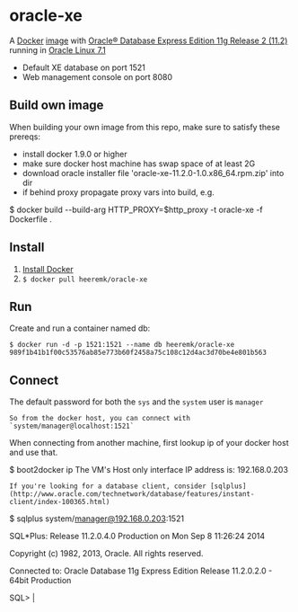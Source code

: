 # oracle-xe
A [Docker](https://www.docker.com/) [image](https://registry.hub.docker.com/u/wscherphof/oracle-xe-11g-r2/) with [Oracle® Database Express Edition 11g Release 2 (11.2)](http://www.oracle.com/technetwork/database/database-technologies/express-edition/overview/index.html) running in [Oracle Linux 7.1](http://www.oracle.com/us/technologies/linux/overview/index.html)
- Default XE database on port 1521
- Web management console on port 8080

## Build own image
When building your own image from this repo, make sure to satisfy these prereqs:
- install docker 1.9.0 or higher
- make sure docker host machine has swap space of at least 2G
- download oracle installer file 'oracle-xe-11.2.0-1.0.x86_64.rpm.zip' into dir
- if behind proxy propagate proxy vars into build, e.g.

$ docker build --build-arg HTTP_PROXY=$http_proxy -t oracle-xe -f Dockerfile .

## Install
1. [Install Docker](https://docs.docker.com/installation/#installation)
1. `$ docker pull heeremk/oracle-xe`


## Run
Create and run a container named db:
```
$ docker run -d -p 1521:1521 --name db heeremk/oracle-xe
989f1b41b1f00c53576ab85e773b60f2458a75c108c12d4ac3d70be4e801b563
```

## Connect
The default password for both the `sys` and the `system` user is `manager`
```
So from the docker host, you can connect with `system/manager@localhost:1521`
```
When connecting from another machine, first lookup ip of your docker host and use that.

$ boot2docker ip
The VM's Host only interface IP address is: 192.168.0.203

```
If you're looking for a database client, consider [sqlplus](http://www.oracle.com/technetwork/database/features/instant-client/index-100365.html)
```
$ sqlplus system/manager@192.168.0.203:1521

SQL*Plus: Release 11.2.0.4.0 Production on Mon Sep 8 11:26:24 2014

Copyright (c) 1982, 2013, Oracle.  All rights reserved.


Connected to:
Oracle Database 11g Express Edition Release 11.2.0.2.0 - 64bit Production

SQL> |
```
